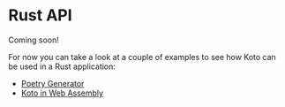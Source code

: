 # Rust API

Coming soon!

For now you can take a look at a couple of examples to see how Koto can be used in a Rust application:
- [Poetry Generator](https://github.com/koto-lang/koto/tree/main/examples/poetry)
- [Koto in Web Assembly](https://github.com/koto-lang/koto/tree/main/examples/wasm)
